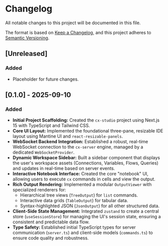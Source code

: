 # Changelog

All notable changes to this project will be documented in this file.

The format is based on [Keep a Changelog](https://keepachangelog.com/en/1.0.0/),
and this project adheres to [Semantic Versioning](https://semver.org/spec/v2.0.0.html).

## [Unreleased]

### Added

- Placeholder for future changes.

## [0.1.0] - 2025-09-10

### Added

- **Initial Project Scaffolding:** Created the `cx-studio` project using Next.js 15 with TypeScript and Tailwind CSS.
- **Core UI Layout:** Implemented the foundational three-pane, resizable IDE layout using Mantine UI and `react-resizable-panels`.
- **WebSocket Backend Integration:** Established a robust, real-time WebSocket connection to the `cx-server` engine, managed by a dedicated `WebSocketProvider`.
- **Dynamic Workspace Sidebar:** Built a sidebar component that displays the user's workspace assets (Connections, Variables, Flows, Queries) and updates in real-time based on server events.
- **Interactive Notebook Interface:** Created the core "notebook" UI, allowing users to execute `cx` commands in cells and view the output.
- **Rich Output Rendering:** Implemented a modular `OutputViewer` with specialized renderers for:
  - Hierarchical tree views (`TreeOutput`) for `list` commands.
  - Interactive data grids (`TableOutput`) for tabular data.
  - Syntax-highlighted JSON (`JsonOutput`) for all other structured data.
- **Client-Side State Management:** Integrated `zustand` to create a central store (`useSessionStore`) for managing the UI's session state, ensuring a consistent and predictable data flow.
- **Type Safety:** Established initial TypeScript types for server communication (`server.ts`) and client-side models (`commands.ts`) to ensure code quality and robustness.
